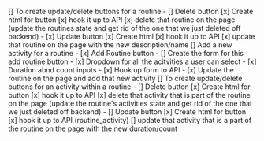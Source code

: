 [] To create update/delete buttons for a routine 
    - [] Delete button
        [x] Create html for button
        [x] hook it up to API
        [x] delete that routine on the page (update the routines state and get rid of the one that we just deleted off backend)
    - [x] Update button 
        [x] Create html
        [x] hook it up to API
        [x] update that routine on the page with the new description/name
[] Add a new activity for a routine
    - [x] Add Routine button
    - [] Create the form for this add routine button
      - [x] Dropdown for all the acitvities a user can select
      - [x] Duration abnd count inputs
      - [x] Hook up form to API
      - [x] Update the routine on the page and add that new activity
[] To create update/delete buttons for an activity within a routine
    - [] Delete button
        [x] Create html for button
        [x] hook it up to API
        [x] delete that activity that is part of the routine on the page (update the routine's activities state and get rid of the one that we just deleted off backend)
    - [] Update button
        [x] Create html for button
        [x] hook it up to API (routine_activity)
        [] update that activity that is a part of the routine on the page with the new duration/count